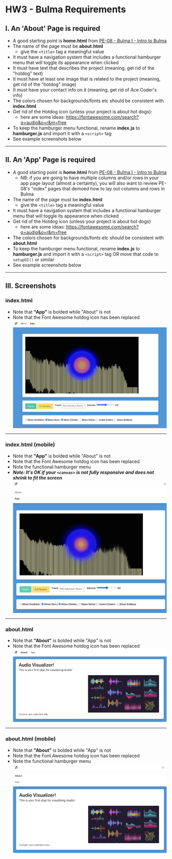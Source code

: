 # HW3 - Bulma Requirements

## I. An 'About' Page is required
- A good starting point is **home.html** from [PE-08 - Bulma I - Intro to Bulma](../pe/pe-08.md)
- The name of the page must be **about.html**
  - give the `<title>` tag a meaningful value
- It must have a navigation system that includes a functional hamburger menu that will toggle its appearance when clicked
- It must have text that describes the project (meaning, get rid of the "hotdog" text)
- It must have at least one image that is related to the project (meaning, get rid of the "hotdog" image)
- It must have your contact info on it (meaning, get rid of Ace Coder's info)
- The colors chosen for backgrounds/fonts etc should be consistent with **index.html**
- Get rid of the Hotdog icon (unless your project is about hot dogs):
  - here are some ideas: https://fontawesome.com/search?q=audio&o=r&m=free
- To keep the hamburger menu functional, rename **index.js** to **hamburger.js** and import it with a `<script>` tag
- See example screenshots below


<hr>

## II. An 'App' Page is required
- A good starting point is **home.html** from [PE-08 - Bulma I - Intro to Bulma](../pe/pe-08.md)
  - NB: if you are going to have multiple columns and/or rows in your app page layout (almost a certainty), you will also want to review PE-08's "index" pages that demoed how to lay out columns and rows in Bulma 
- The name of the page must be **index.html**
  - give the `<title>` tag a meaningful value
- It must have a navigation system that includes a functional hamburger menu that will toggle its appearance when clicked
- Get rid of the Hotdog icon (unless your project is about hot dogs)
  - here are some ideas: https://fontawesome.com/search?q=audio&o=r&m=free
- The colors chosen for backgrounds/fonts etc should be consistent with **about.html**
- To keep the hamburger menu functional, rename **index.js** to **hamburger.js** and import it with a `<script>` tag OR move that code to `setupUI()` or similar
- See example screenshots below

<hr>

## III. Screenshots

### index.html 
- Note that **"App"** is bolded while "About" is not
- Note that the Font Awesome hotdog icon has been replaced
![index page](./_images/hw3-index.png)

<hr>

### index.html (mobile)
- Note that **"App"** is bolded while "About" is not
- Note that the Font Awesome hotdog icon has been replaced
- Note the functional hamburger menu
- ***Note: It's OK if your `<canvas>` is not fully responsive and does not shrink to fit the screen***
![index page hamburger](./_images/hw3-index-hamburger.png)

<hr>

### about.html
- Note that **"About"** is bolded while "App" is not
- Note that the Font Awesome hotdog icon has been replaced
![about page](./_images/hw3-about.png)

<hr>

### about.html (mobile)
- Note that **"About"** is bolded while "App" is not
- Note that the Font Awesome hotdog icon has been replaced
- Note the functional hamburger menu
![about page hamburger](./_images/hw3-about-hamburger.png)
